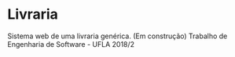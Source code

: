 # Livraria
  Sistema web de uma livraria genérica. (Em construção)
  Trabalho de Engenharia de Software - UFLA 2018/2
  
